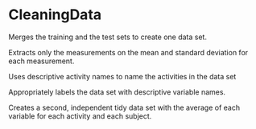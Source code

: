 # CleaningData
Merges the training and the test sets to create one data set.

Extracts only the measurements on the mean and standard deviation for each measurement.

Uses descriptive activity names to name the activities in the data set

Appropriately labels the data set with descriptive variable names.

Creates a second, independent tidy data set with the average of each variable for each activity and each subject.

